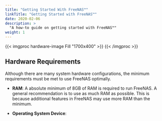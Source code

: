 ```yaml
---
title: "Getting Started With FreeNAS™"
linkTitle: "Getting Started with FreeNAS™"
date: 2020-02-06
description: >
  "A how-to guide on getting started with FreeNAS™"
weight: 1
---
```


{{< imgproc hardware-image Fill "1700x400" >}}
{{< /imgproc >}}

## Hardware Requirements

Although there are many system hardware configurations, the minimum
requirements must be met to use FreeNAS optimally.

* **RAM**: A absolute minimum of 8GB of RAM is required to run FreeNAS.
  A general recommendation is to use as much RAM as possible. This is
  because additional features in FreeNAS may use more RAM
  than the minimum.

* **Operating System Device**: 
